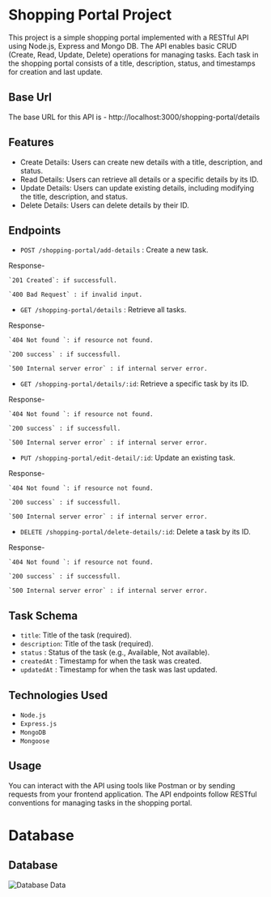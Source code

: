 
# Shopping Portal Project

This project is a simple shopping portal implemented with a RESTful API using Node.js, Express and Mongo DB. The API enables basic CRUD (Create, Read, Update, Delete) operations for managing tasks. Each task in the shopping portal consists of a title, description, status, and timestamps for creation and last update.

##  Base Url

The base URL for this API is - http://localhost:3000/shopping-portal/details


## Features

- Create Details: Users can create new details with a title, description, and status.
- Read Details: Users can retrieve all details or a specific details by its ID.
- Update Details: Users can update existing details, including modifying the title, description, and status.
- Delete Details: Users can delete details by their ID.


## Endpoints

- `POST /shopping-portal/add-details` : Create a new task.
    
Response- 

    `201 Created`: if successfull.

    `400 Bad Request` : if invalid input.

- `GET /shopping-portal/details`  : Retrieve all tasks.


 Response- 

    `404 Not found `: if resource not found.

    `200 success` : if successfull.

    `500 Internal server error` : if internal server error.

- `GET /shopping-portal/details/:id`: Retrieve a specific task by its ID.

Response- 

    `404 Not found `: if resource not found.

    `200 success` : if successfull.

    `500 Internal server error` : if internal server error.


- `PUT /shopping-portal/edit-detail/:id`: Update an existing task.

Response- 

    `404 Not found `: if resource not found.

    `200 success` : if successfull.

    `500 Internal server error` : if internal server error.


- `DELETE /shopping-portal/delete-details/:id`: Delete a task by its ID.

Response- 

    `404 Not found `: if resource not found.

    `200 success` : if successfull.

    `500 Internal server error` : if internal server error.
    
## Task Schema

- `title`: Title of the task (required).
- `description`: Title of the task (required).
- `status` : Status of the task (e.g., Available, Not available).
- `createdAt` : Timestamp for when the task was created.
- `updatedAt` : Timestamp for when the task was last updated.

  
## Technologies Used

- `Node.js`
- `Express.js`
- `MongoDB`
- `Mongoose`



## Usage

You can interact with the API using tools like Postman or by sending requests from your frontend application. The API endpoints follow RESTful conventions for managing tasks in the shopping portal.

# Database 
## Database 
![Database Data](https://github.com/akashkhot12/Shopping_Portal_Project/blob/441f2a7f01d188962c05e6d99059db8e461e168a/Images/database.png)
